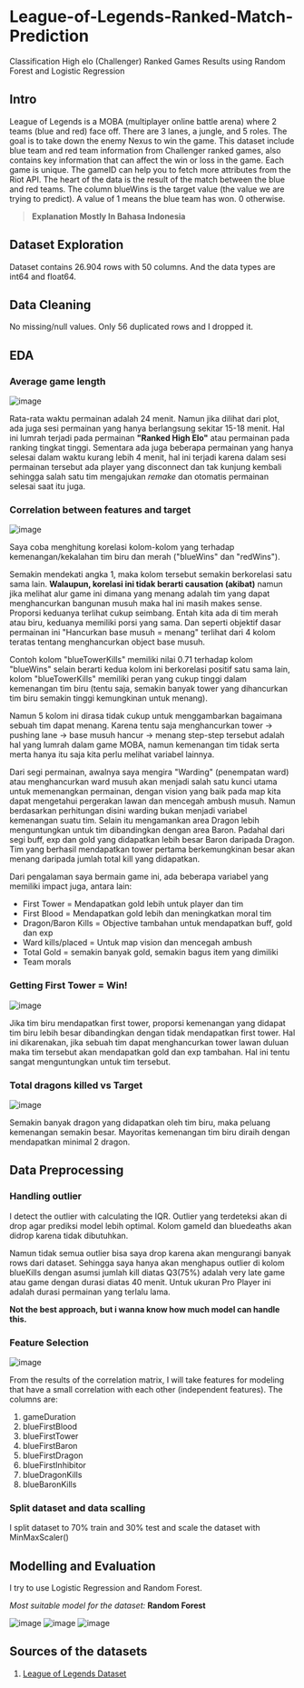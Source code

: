 # League-of-Legends-Ranked-Match-Prediction 
Classification High elo (Challenger) Ranked Games Results using Random Forest and Logistic Regression
## Intro
League of Legends is a MOBA (multiplayer online battle arena) where 2 teams (blue and red) face off. There are 3 lanes, a jungle, and 5 roles. The goal is to take down the enemy Nexus to win the game. This dataset include blue team and red team information from Challenger ranked games, also contains key information that can affect the win or loss in the game. Each game is unique. The gameID can help you to fetch more attributes from the Riot API. The heart of the data is the result of the match between the blue and red teams.
The column blueWins is the target value (the value we are trying to predict). A value of 1 means the blue team has won. 0 otherwise.

> **Explanation Mostly In Bahasa Indonesia**

## Dataset Exploration
Dataset contains 26.904 rows with 50 columns. And the data types are int64 and float64. 

## Data Cleaning
No missing/null values. Only 56 duplicated rows and I dropped it.

## EDA
### Average game length
![image](./assets/images/game%20duration.PNG)


Rata-rata waktu permainan adalah 24 menit. Namun jika dilihat dari plot, ada juga sesi permainan yang hanya berlangsung sekitar 15-18 menit. Hal ini lumrah terjadi pada permainan **"Ranked High Elo"** atau permainan pada ranking tingkat tinggi.
Sementara ada juga beberapa permainan yang hanya selesai dalam waktu kurang lebih 4 menit, hal ini terjadi karena dalam sesi permainan tersebut ada player yang disconnect dan tak kunjung kembali sehingga salah satu tim mengajukan *remake* dan otomatis permainan selesai saat itu juga.

### Correlation between features and target
![image](./assets/images/correlation.PNG)

Saya coba menghitung korelasi kolom-kolom yang terhadap kemenangan/kekalahan tim biru dan merah ("blueWins" dan "redWins").

Semakin mendekati angka 1, maka kolom tersebut semakin berkorelasi satu sama lain. **Walaupun, korelasi ini tidak berarti causation (akibat)** namun jika melihat alur game ini dimana yang menang adalah tim yang dapat menghancurkan bangunan musuh maka hal ini masih makes sense. Proporsi keduanya terlihat cukup seimbang. Entah kita ada di tim merah atau biru, keduanya memiliki porsi yang sama. Dan seperti objektif dasar permainan ini "Hancurkan base musuh = menang" terlihat dari 4 kolom teratas tentang menghancurkan object base musuh.

Contoh kolom "blueTowerKills" memiliki nilai 0.71 terhadap kolom "blueWins" selain berarti kedua kolom ini berkorelasi positif satu sama lain, kolom "blueTowerKills" memiliki peran yang cukup tinggi dalam kemenangan tim biru (tentu saja, semakin banyak tower yang dihancurkan tim biru semakin tinggi kemungkinan untuk menang). 

Namun 5 kolom ini dirasa tidak cukup untuk menggambarkan bagaimana sebuah tim dapat menang. Karena tentu saja menghancurkan tower -> pushing lane -> base musuh hancur -> menang step-step tersebut adalah hal yang lumrah dalam game MOBA, namun kemenangan tim tidak serta merta hanya itu saja kita perlu melihat variabel lainnya.

Dari segi permainan, awalnya saya mengira "Warding" (penempatan ward) atau menghancurkan ward musuh akan menjadi salah satu kunci utama untuk memenangkan permainan, dengan vision yang baik pada map kita dapat mengetahui pergerakan lawan dan mencegah ambush musuh. Namun berdasarkan perhitungan disini warding bukan menjadi variabel kemenangan suatu tim. Selain itu mengamankan area Dragon lebih menguntungkan untuk tim dibandingkan dengan area Baron. Padahal dari segi buff, exp dan gold yang didapatkan lebih besar Baron daripada Dragon. Tim yang berhasil mendapatkan tower pertama berkemungkinan besar akan menang daripada jumlah total kill yang didapatkan.

Dari pengalaman saya bermain game ini, ada beberapa variabel yang memiliki impact juga, antara lain:
- First Tower = Mendapatkan gold lebih untuk player dan tim
- First Blood = Mendapatkan gold lebih dan meningkatkan moral tim
- Dragon/Baron Kills = Objective tambahan untuk mendapatkan buff, gold dan exp
- Ward kills/placed = Untuk map vision dan mencegah ambush
- Total Gold = semakin banyak gold, semakin bagus item yang dimiliki
- Team morals

### Getting First Tower = Win!
![image](./assets/images/First%20tower%20vs%20blue%20win.PNG)


Jika tim biru mendapatkan first tower, proporsi kemenangan yang didapat tim biru lebih besar dibandingkan dengan tidak mendapatkan first tower. Hal ini dikarenakan, jika sebuah tim dapat menghancurkan tower lawan duluan maka tim tersebut akan mendapatkan gold dan exp tambahan. Hal ini tentu sangat menguntungkan untuk tim tersebut.

### Total dragons killed vs Target
![image](./assets/images/totaldragon%20vs%20blue%20win.PNG)


Semakin banyak dragon yang didapatkan oleh tim biru, maka peluang kemenangan semakin besar. Mayoritas kemenangan tim biru diraih dengan mendapatkan minimal 2 dragon.

## Data Preprocessing

### Handling outlier
I detect the outlier with calculating the IQR.
Outlier yang terdeteksi akan di drop agar prediksi model lebih optimal. Kolom gameId dan bluedeaths akan didrop karena tidak dibutuhkan.

Namun tidak semua outlier bisa saya drop karena akan mengurangi banyak rows dari dataset. Sehingga saya hanya akan menghapus outlier di kolom blueKills dengan asumsi jumlah kill diatas Q3(75%) adalah very late game atau game dengan durasi diatas 40 menit. Untuk ukuran Pro Player ini adalah durasi permainan yang terlalu lama.

**Not the best approach, but i wanna know how much model can handle this.**

### Feature Selection
![image](./assets/images/feature%20selection.PNG)


From the results of the correlation matrix, I will take features for modeling that have a small correlation with each other (independent features). The columns are:

1. gameDuration
2. blueFirstBlood
3. blueFirstTower
4. blueFirstBaron
5. blueFirstDragon
6. blueFirstInhibitor
7. blueDragonKills
8. blueBaronKills

### Split dataset and data scalling
I split dataset to 70% train and 30% test and scale the dataset with MinMaxScaler()

## Modelling and Evaluation
I try to use Logistic Regression and Random Forest. 

*Most suitable model for the dataset:* **Random Forest**

![image](./assets/images/Logistic%20Regression.png)
![image](./assets/images/ROC%20AUC.PNG)
![image](./assets/images/confusion%20matrix.PNG)


## Sources of the datasets 
1. [League of Legends Dataset](https://www.kaggle.com/gyejr95/league-of-legends-challenger-ranked-games2020)


